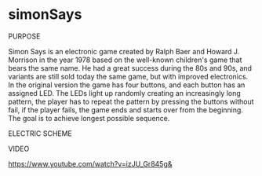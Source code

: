 # simonSays

PURPOSE

Simon Says is an electronic game created by Ralph Baer and Howard J. Morrison in
the year 1978 based on the well-known children's game that bears the same name. He had
a great success during the 80s and 90s, and variants are still sold today
the same game, but with improved electronics.
In the original version the game has four buttons, and each button has an assigned LED.
The LEDs light up randomly creating an increasingly long pattern,
the player has to repeat the pattern by pressing the buttons without fail, if the player fails,
the game ends and starts over from the beginning. The goal is to achieve
longest possible sequence.

ELECTRIC SCHEME

VIDEO

https://www.youtube.com/watch?v=izJU_Gr845g&



